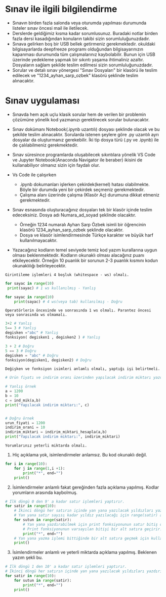# Sınav ile ilgili bilgilendirme

- Sınavın birden fazla salonda veya oturumda yapılması durumunda listeler sınav öncesi mail ile iletilecek.
- Derslerde geldiğimiz kısma kadar sorumlusunuz. Buradaki notlar birden fazla dersi kasadığından konuların takibi sizin sorumluluğunuzdadır.
- Sınava gelirken boş bir USB bellek getirmeniz gerekmektedir. okuldaki bilgisayarlarda deepfreeze programı olduğundan bilgisayarınızın kapanması durumunda tüm çalışmalarınız kaybolabilir. Bunun için USB üzerinde yedekleme yapmak bir sıkıntı yaşama ihtimaliniz azaltır. Dosyaların sağlam şekilde teslim edilmesi sizin sorumluluğunuzdadır.
- Sorular ve detalı sınav yönergesi "Sınav Dosyaları" bir klasörü ile teslim edilecek ve "1234_ayhan_sarp_ozbek" klasörü şeklinde teslim alınacaktır.


# Sınav uygulaması

- Sınavda hem açık uçlu klasik sorular hem de verilen bir problemin çözümüne yönelik kod yazmanızı gerektirecek sorular bulunacaktır.
- Sınav dokümanı Notebook(.ipynb uzantılı) dosyası şeklinde olacak ve bu şekilde teslim alınacaktır. Sorularda istenen şeylere göre .py uzantılı ayrı dosyalar da oluşturmanız gerekebilir. İki tip dosya türü (.py ve .ipynb) ile de çalılabilmeniz gerekmektedir.
- Sınav süresince programlarda oluşabilecek sıkıntılara yönelik VS Code ve Jupyter Notebook(Anaconda Navigator ile beraber) ikisini de kullanabiliyor olmanız sizin için faydalı olur. 
- Vs Code ile çalışırken
    - .ipynb dokumanları işlerken çekirdek(kernel) hatası olabilmekte. Böyle bir durumda yeni bir çekirdek seçmeniz gerekmektedir.
    - Çalışma alanı üzerinde çalışma (Klasör Aç) durumuna dikkat etmeniz gerekmektedir.
- Sınav esnasında oluşturacağınız dosyaları tek bir klasör içinde teslim edeceksiniz. Dosya adı Numara_ad_soyad şeklinde olacaktır. 
    - Örneğin 1234 numaralı Ayhan Sarp Özbek isimli bir öğrencinin klasörü 1234_ayhan_sarp_ozbek şeklinde olacaktır.  
    - Dosya ve klasör isimlendirmesinde Türkçe karakter ve büyük harf kullanılmayacaktır.  

- Yazacağınız kodların temel seviyede temiz kod yazım kurallarına uygun olması beklenmektedir. Kodların okunaklı olması alacağınız puanı etkileyecektir. Örneğin 10 puanlık bir sorunun 2-3 puanlık kısmını kodun okunaklılığı belirleyecektir. 


`Girintileme işlemleri 4 boşluk (whitespace - ws) olmalı.`

```python
for sayac in range(10)
 print(sayac) # 1 ws kullanılmış - Yanlış

for sayac in range(10)
    print(sayac) # 4 ws(veya tab) kullanılmış - Doğru

```

`Operatörlerin öncesinde ve sonrasında 1 ws olmalı. Parantez öncesi veya sonrasında ws olmamalı.`
    
```python
3+2 # Yanlış
5== 3 # Yanlış
degisken ="abc" # Yanlış
fonksiyon( degisken1 , degisken2 ) # Yanlış

3 + 2 # Doğru
5 == 3 # Doğru
degisken = "abc" # Doğru
fonksiyon(degisken1, degisken2) # Doğru

```
`Değişken ve fonksiyon isimleri anlamlı olmalı, yaptığı işi belirtmeli.`
```python
# Ürün fiyatı ve indirim oranı üzerinden yapılacak indirim miktarı yazdırılacak..

# Yanlış örnek
a = 1200
b = 10
c = ind_mik(a,b)
print("Yapılacak indirim miktarı:", c)


# Doğru örnek
urun_fiyati = 1200
indirim_orani = 10
indirim_miktari = indirim_miktari_hesapla(a,b)
print("Yapılacak indirim miktarı:", indirim_miktari)

```


`Yorumlarınız yeterli miktarda olmalı. `

1. Hiç açıklama yok, isimlendirmeler anlamsız. Bu kod okunaklı değil.
```python
for i in range(10):
    for j in range(1,i +1):
        print("*", end="")
    print()
```

2. İsimlendirmeler anlamlı fakat gereğinden fazla açıklama yapılmış. Kodlar yorumların arasında kaybolmuş.
```python
# İlk döngü 0 den 9' a kadar satır işlemleri yaptırır.
for satir in range(10):
    # İkinci döngü her satırın içinde yan yana yazılacak yıldızları yazdırır.
    # Yan yana satır sayısı kadar yıldız yazılacağı için range(satir) aralığını kullandık.
    for sutun in range(satir):
        # Yan yana yazdırabilmek için print fonksiyonunun satır bitiş değerini boş hale getirdik.
        # Print fonksiyonunun varsayılan bitişi bir alt satıra geçirir.
        print("*", end="")
    # Yan yana yazma işlemi bittiğinde bir alt satıra geçmek için kullanıldı.
    print()
```

3. İsimlendirmeler anlamlı ve yeterli miktarda açıklama yapılmış. Beklenen yazım şekli bu.
```python
# İlk döngü 1 den 10' a kadar satır işlemleri yaptırır.
# İkinci döngü her satırın içinde yan yana yazılacak yıldızları yazdırır.
for satir in range(10):
    for sutun in range(satir):
        print("*", end="")
    print()
```

